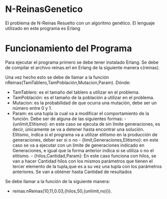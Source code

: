 N-ReinasGenetico
================

El problema de N-Reinas Resuelto con un algoritmo genético.
El lenguaje utilizado en este programa es Erlang

Funcionamiento del Programa
===========================

Para ejecutar el programa primero se debe tener instalado Erlang.
Se debe de compilar el archivo reinas.erl en Erlang de la siguiente manera
  c(reinas).

Una vez hecho esto se debe de llamar a la función nReinas(TamTablero,TamPoblación,Mutacion,Param). Dónde:
   - TamTablero: es el tamaño del tablero a utilizar en el problema.
   - TamPoblación: es el tamaño de la población a utilizar en el problema.
   - Mutacion: es la probabilidad de que ocurra una mutación, debe ser un número entre 0 y 1.
   - Param: es una tupla la cual va a modificar el comportamiento de la función. Debe ser de alguna de las siguientes formas:
           - {unlimit,Elitismo}: en este caso se ejecuta de sin límite generaciones, es decir, únicamente se va a detener   hasta encontrar una solución. Elitismo, indica si el programa va a utilizar elitismo en la producción de generaciones, deber ser si o no
          - {limit,Generaciones,Elitismo}: en este caso se va a ejecutar con un límite de generaciones indicado en Generaciones, e igual que la forma anterior indica si se utiliza o no el elitismo.
          - {hilos,Cantidad,Param}: En este caso funciona con hilos, se van a hacer Cantidad hilos con los mismos parámetros que tienen el tercer elemento de la tupla,que es a su vez una tupla con los parámetros anteriores. Se van a obtener hasta Cantidad de resultados

Se debe llamar a la función de la siguiente manera:
  - reinas:nReinas(10,11,0.03,{hilos,50,{unlimit,no}}).
